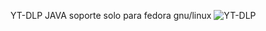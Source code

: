 YT-DLP JAVA
soporte solo para fedora gnu/linux
![YT-DLP](https://github.com/albrinBuzz/YT-DLP-GUI/assets/152460564/7fbd3ff2-0827-4ad4-8d18-07cd6b12089d)
